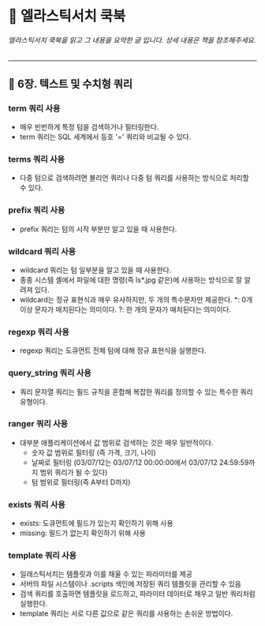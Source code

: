 # :book: 엘라스틱서치 쿡북

###### 엘라스틱서치 쿡북을 읽고 그 내용을 요약한 글 입니다. 상세 내용은 책을 참조해주세요.

---------------------------------------------------------------------------

## :pushpin: 6장. 텍스트 및 수치형 쿼리

### term 쿼리 사용
- 매우 빈번하게 특정 텀을 검색하거나 필터링한다.
- term 쿼리는 SQL 세계에서 등호 '=' 쿼리와 비교될 수 있다.


### terms 쿼리 사용
- 다중 텀으로 검색하려면 불리언 쿼리나 다중 텀 쿼리를 사용하는 방식으로 처리할 수 있다. 


### prefix 쿼리 사용
- prefix 쿼리는 텀의 시작 부분만 알고 있을 때 사용한다.


### wildcard 쿼리 사용
- wildcard 쿼리는 텀 일부분을 알고 있을 때 사용한다.
- 종종 시스템 셸에서 파일에 대한 명령(즉 ls*.jpg 같은)에 사용하는 방식으로 잘 알려져 있다. 
- wildcard는 정규 표현식과 매우 유사하지만, 두 개의 특수문자만 제공한다.
    *: 0개 이상 문자가 매치된다는 의미이다. 
    ?: 한 개의 문자가 매치된다는 의미이다. 
    
### regexp 쿼리 사용
- regexp 쿼리는 도큐먼트 전체 텀에 대해 정규 표현식을 실행한다. 

### query_string 쿼리 사용
- 쿼리 문자열 쿼리는 필드 규칙을 혼합해 복잡한 쿼리를 정의할 수 있는 특수한 쿼리 유형이다. 

### ranger 쿼리 사용 
- 대부분 애플리케이션에서 값 범위로 검색하는 것은 매우 일반적이다.
    - 숫자 값 범위로 필터링 (즉 가격, 크기, 나이)
    - 날짜로 필터링 (03/07/12는 03/07/12 00:00:00에서 03/07/12 24:59:59까지 범위 쿼리가 될 수 있다)
    - 텀 범위로 필터링(즉 A부터 D까지)
    
### exists 쿼리 사용
- exists: 도큐먼트에 필드가 있는지 확인하기 위해 사용
- missing: 필드가 없는지 확인하기 위해 사용

### template 쿼리 사용
- 일래스틱서치는 템플릿과 이를 채울 수 있는 파라미터를 제공
- 서버의 파일 시스템이나 .scripts 색인에 저장된 쿼리 템플릿을 관리할 수 있음
- 검색 쿼리를 호출하면 템플릿을 로드하고, 파라미터 데이터로 채우고 일반 쿼리처럼 실행한다.
- template 쿼리는 서로 다른 값으로 같은 쿼리를 사용하는 손쉬운 방법이다. 
